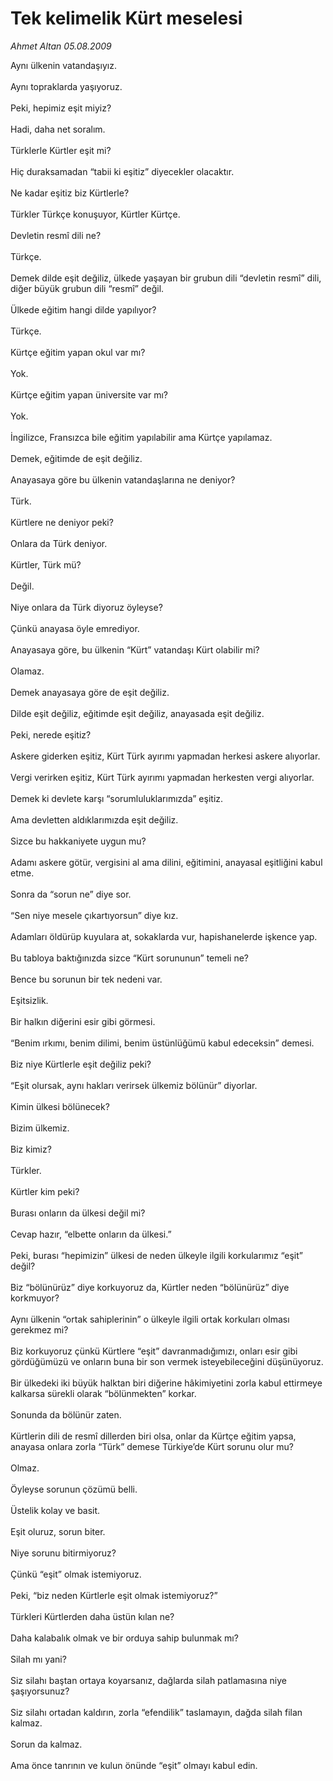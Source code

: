 # Tek kelimelik Kürt meselesi

*Ahmet Altan 05.08.2009*

<div class="taraf_structure_2col_1zq">
<div class="margen_n">



 <p>Aynı ülkenin vatandaşıyız. <br/><br/>Aynı topraklarda yaşıyoruz. <br/><br/>Peki, hepimiz eşit miyiz? <br/><br/>Hadi, daha net soralım. <br/><br/>Türklerle Kürtler eşit mi? <br/><br/>Hiç duraksamadan “tabii ki eşitiz” diyecekler olacaktır. <br/><br/>Ne kadar eşitiz biz Kürtlerle? <br/><br/>Türkler Türkçe konuşuyor, Kürtler Kürtçe. <br/><br/>Devletin resmî dili ne? <br/><br/>Türkçe. <br/><br/>Demek dilde eşit değiliz, ülkede yaşayan bir grubun dili “devletin resmî” dili, diğer büyük grubun dili “resmî” değil. <br/><br/>Ülkede eğitim hangi dilde yapılıyor? <br/><br/>Türkçe. <br/><br/>Kürtçe eğitim yapan okul var mı? <br/><br/>Yok. <br/><br/>Kürtçe eğitim yapan üniversite var mı? <br/><br/>Yok. <br/><br/>İngilizce, Fransızca bile eğitim yapılabilir ama Kürtçe yapılamaz. <br/><br/>Demek, eğitimde de eşit değiliz. <br/><br/>Anayasaya göre bu ülkenin vatandaşlarına ne deniyor? <br/><br/>Türk. <br/><br/>Kürtlere ne deniyor peki? <br/><br/>Onlara da Türk deniyor. <br/><br/>Kürtler, Türk mü? <br/><br/>Değil. <br/><br/>Niye onlara da Türk diyoruz öyleyse? <br/><br/>Çünkü anayasa öyle emrediyor. <br/><br/>Anayasaya göre, bu ülkenin “Kürt” vatandaşı Kürt olabilir mi? <br/><br/>Olamaz. <br/><br/>Demek anayasaya göre de eşit değiliz. <br/><br/>Dilde eşit değiliz, eğitimde eşit değiliz, anayasada eşit değiliz. <br/><br/>Peki, nerede eşitiz? <br/><br/>Askere giderken eşitiz, Kürt Türk ayırımı yapmadan herkesi askere alıyorlar. <br/><br/>Vergi verirken eşitiz, Kürt Türk ayırımı yapmadan herkesten vergi alıyorlar. <br/><br/>Demek ki devlete karşı “sorumluluklarımızda” eşitiz. <br/><br/>Ama devletten aldıklarımızda eşit değiliz. <br/><br/>Sizce bu hakkaniyete uygun mu? <br/><br/>Adamı askere götür, vergisini al ama dilini, eğitimini, anayasal eşitliğini kabul etme. <br/><br/>Sonra da “sorun ne” diye sor. <br/><br/>“Sen niye mesele çıkartıyorsun” diye kız. <br/><br/>Adamları öldürüp kuyulara at, sokaklarda vur, hapishanelerde işkence yap. <br/><br/>Bu tabloya baktığınızda sizce “Kürt sorununun” temeli ne? <br/><br/>Bence bu sorunun bir tek nedeni var. <br/><br/>Eşitsizlik. <br/><br/>Bir halkın diğerini esir gibi görmesi. <br/><br/>“Benim ırkımı, benim dilimi, benim üstünlüğümü kabul edeceksin” demesi. <br/><br/>Biz niye Kürtlerle eşit değiliz peki? <br/><br/>“Eşit olursak, aynı hakları verirsek ülkemiz bölünür” diyorlar. <br/><br/>Kimin ülkesi bölünecek? <br/><br/>Bizim ülkemiz. <br/><br/>Biz kimiz? <br/><br/>Türkler. <br/><br/>Kürtler kim peki? <br/><br/>Burası onların da ülkesi değil mi? <br/><br/>Cevap hazır, “elbette onların da ülkesi.” <br/><br/>Peki, burası “hepimizin” ülkesi de neden ülkeyle ilgili korkularımız “eşit” değil? <br/><br/>Biz “bölünürüz” diye korkuyoruz da, Kürtler neden “bölünürüz” diye korkmuyor? <br/><br/>Aynı ülkenin “ortak sahiplerinin” o ülkeyle ilgili ortak korkuları olması gerekmez mi? <br/><br/>Biz korkuyoruz çünkü Kürtlere “eşit” davranmadığımızı, onları esir gibi gördüğümüzü ve onların buna bir son vermek isteyebileceğini düşünüyoruz. <br/><br/>Bir ülkedeki iki büyük halktan biri diğerine hâkimiyetini zorla kabul ettirmeye kalkarsa sürekli olarak “bölünmekten” korkar. <br/><br/>Sonunda da bölünür zaten. <br/><br/>Kürtlerin dili de resmî dillerden biri olsa, onlar da Kürtçe eğitim yapsa, anayasa onlara zorla “Türk” demese Türkiye’de Kürt sorunu olur mu? <br/><br/>Olmaz. <br/><br/>Öyleyse sorunun çözümü belli. <br/><br/>Üstelik kolay ve basit. <br/><br/>Eşit oluruz, sorun biter. <br/><br/>Niye sorunu bitirmiyoruz? <br/><br/>Çünkü “eşit” olmak istemiyoruz. <br/><br/>Peki, “biz neden Kürtlerle eşit olmak istemiyoruz?” <br/><br/>Türkleri Kürtlerden daha üstün kılan ne? <br/><br/>Daha kalabalık olmak ve bir orduya sahip bulunmak mı? <br/><br/>Silah mı yani? <br/><br/>Siz silahı baştan ortaya koyarsanız, dağlarda silah patlamasına niye şaşıyorsunuz? <br/><br/>Siz silahı ortadan kaldırın, zorla “efendilik” taslamayın, dağda silah filan kalmaz. <br/><br/>Sorun da kalmaz. <br/><br/>Ama önce tanrının ve kulun önünde “eşit” olmayı kabul edin.</p>
<br/>
<br/>
<br/>



<br/>


<div id="taraf_not">
</div>

</div>


</div>
